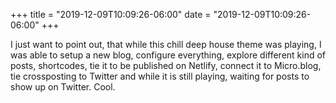 +++
title = "2019-12-09T10:09:26-06:00"
date = "2019-12-09T10:09:26-06:00"
+++

I just want to point out, that while this chill deep house theme was playing, I was able to setup a new blog, configure everything, explore different kind of posts, shortcodes, tie it to be published on Netlify, connect it to Micro.blog, tie crossposting to Twitter and while it is still playing, waiting for posts to show up on Twitter. Cool.